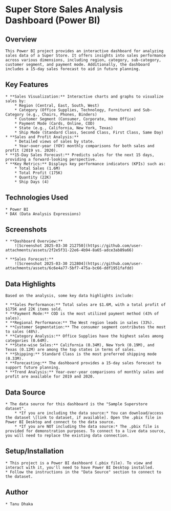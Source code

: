 #   Super Store Sales Analysis Dashboard (Power BI)

##   Overview

    This Power BI project provides an interactive dashboard for analyzing sales data of a Super Store. It offers insights into sales performance across various dimensions, including region, category, sub-category, customer segment, and payment mode. Additionally, the dashboard includes a 15-day sales forecast to aid in future planning.

##   Key Features

    * **Sales Visualization:** Interactive charts and graphs to visualize sales by:
        * Region (Central, East, South, West)
        * Category (Office Supplies, Technology, Furniture) and Sub-Category (e.g., Chairs, Phones, Binders)
        * Customer Segment (Consumer, Corporate, Home Office)
        * Payment Mode (Cards, Online, COD)
        * State (e.g., California, New York, Texas)
        * Ship Mode (Standard Class, Second Class, First Class, Same Day)
    * **Sales and Profit Analysis:**
        * Detailed views of sales by state.
        * Year-over-year (YOY) monthly comparisons for both sales and profit (2019 vs. 2020).
    * **15-Day Sales Forecast:** Predicts sales for the next 15 days, providing a forward-looking perspective.
    * **Key Metrics:** Displays key performance indicators (KPIs) such as:
        * Total Sales (1.6M)
        * Total Profit (175K)
        * Quantity (22K)
        * Ship Days (4)

##   Technologies Used

    * Power BI
    * DAX (Data Analysis Expressions)

##   Screenshots

    * **Dashboard Overview:**
        ![Screenshot 2025-03-30 212750](https://github.com/user-attachments/assets/2f2e5f31-22e6-4b94-8a65-adce3ab89a66)

    * **Sales Forecast:**
        ![Screenshot 2025-03-30 212804](https://github.com/user-attachments/assets/6c6e4a77-5bf7-475a-bc66-ddf1951fafdd)


##   Data Highlights

    Based on the analysis, some key data highlights include:

    * **Sales Performance:** Total sales are $1.6M, with a total profit of $175K and 22K items sold.
    * **Payment Mode:** COD is the most utilized payment method (43% of sales).
    * **Regional Performance:** The West region leads in sales (33%).
    * **Customer Segmentation:** The consumer segment contributes the most to sales (48%).
    * **Category Analysis:** Office Supplies have the highest sales among categories (0.64M).
    * **State-wise Sales:** California (0.34M), New York (0.19M), and Texas (0.12M) are among the top states in terms of sales.
    * **Shipping:** Standard Class is the most preferred shipping mode (0.33M).
    * **Forecasting:** The dashboard provides a 15-day sales forecast to support future planning.
    * **Trend Analysis:** Year-over-year comparisons of monthly sales and profit are available for 2019 and 2020.

##   Data Source

    * The data source for this dashboard is the "Sample Superstore dataset".
        * *If you are including the data source:* You can download/access the dataset \[link to dataset, if available]. Open the .pbix file in Power BI Desktop and connect to the data source.
        * *If you are NOT including the data source:* The .pbix file is provided for demonstration purposes. To connect to a live data source, you will need to replace the existing data connection.

##   Setup/Installation

    * This project is a Power BI dashboard (.pbix file). To view and interact with it, you'll need to have Power BI Desktop installed.
    * Follow the instructions in the "Data Source" section to connect to the dataset.

##   Author

    * Tanu Dhaka
